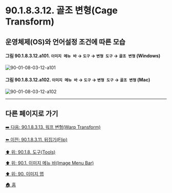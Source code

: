 # 90.1.8.3.12. 골조 변형(Cage Transform)
## 운영체제(OS)와 언어설정 조건에 따른 모습

<a id="90-01-08-03-12-a101"></a>

#### 그림 90.1.8.3.12.a101. `이미지 메뉴 바` → `도구` → `변형 도구` → `골조 변형` (Windows)
![90-01-08-03-12-a101](https://github.com/wonder13662/gimp/assets/15767104/6c71b2e9-e06d-4694-86be-a1c5b070a8fb)

<a id="90-01-08-03-12-a102"></a>

#### 그림 90.1.8.3.12.a102. `이미지 메뉴 바` → `도구` → `변형 도구` → `골조 변형` (Mac)
![90-01-08-03-12-a102](https://github.com/wonder13662/gimp/assets/15767104/f11987bd-7427-459c-a8b0-93de4507e847)

***

## 다른 페이지로 가기

[➡️ 다음: 90.1.8.3.13. 워프 변형(Warp Transform)](./90-01-08-03-13-warp_transform.md)

[⬅️ 이전: 90.1.8.3.11. 뒤집기(Flip)](./90-01-08-03-11-flip.md)

[⬆️ 위: 90.1.8. 도구(Tools)](./90-01-08-00-tools.md)

[⬆️ 위: 90.1. 이미지 메뉴 바(Image Menu Bar)](./90-01-00-image-menu-bar.md)

[⬆️ 위: 90. 이미지 맵](./90-00-image-map.md)

[🏠 홈](./00-home.md)

